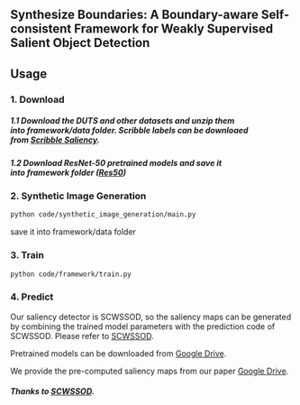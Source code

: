 ## Synthesize Boundaries: A Boundary-aware Self-consistent Framework for Weakly Supervised Salient Object Detection

## Usage
### 1. Download
##### 1.1 Download the DUTS and other datasets and unzip them into framework/data folder. Scribble labels can be downloaed from [Scribble Saliency](https://github.com/JingZhang617/Scribble_Saliency).
##### 1.2 Download ResNet-50 pretrained models and save it into framework folder ([Res50](https://drive.google.com/file/d/1arzcXccUPW1QpvBrAaaBv1CapviBQAJL/view))


### 2. Synthetic Image Generation
```bash
python code/synthetic_image_generation/main.py
```
save it into framework/data folder

### 3. Train 
```bash
python code/framework/train.py
```

### 4. Predict
Our saliency detector is SCWSSOD, so the saliency maps can be generated by combining the trained model parameters with the prediction code of SCWSSOD. Please refer to [SCWSSOD](https://github.com/siyueyu/SCWSSOD).

Pretrained models can be downloaded from [Google Drive](https://drive.google.com/file/d/1RNpQ8P6qug1TNGMdsrNZcHL1UIu73mWw/view?usp=share_link).

We provide the pre-computed saliency maps from our paper [Google Drive](https://drive.google.com/file/d/195Csjx7NuCsyqSIooQniJO8cBklceVW1/view?usp=share_link).


##### Thanks to [SCWSSOD](https://github.com/siyueyu/SCWSSOD).
